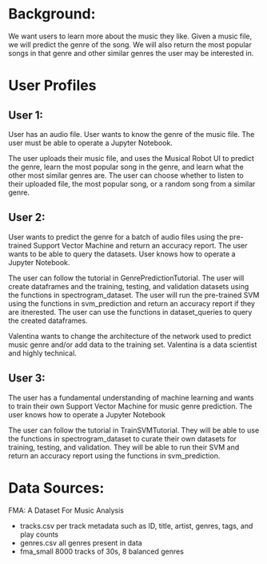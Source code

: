 # Background: 

We want users to learn more about the music they like.  Given a music file, we will predict the genre of the song. 
We will also return the most popular songs in that genre and other similar genres the user may be interested in. 

# User Profiles
## User 1:
User has an audio file.  User wants to know the genre of the music file. The user must be able to operate a Jupyter Notebook.

The user uploads their music file, and uses the Musical Robot UI to predict the genre, learn the most popular song in the genre, and learn what the other most similar genres are.  The user can choose whether to listen to their uploaded file, the most popular song, or a random song from a similar genre. 

## User 2:
User wants to predict the genre for a batch of audio files using the pre-trained Support Vector Machine and return an accuracy report.  The user wants to be able to query the datasets.  User knows how to operate a Jupyter Notebook.

The user can follow the tutorial in GenrePredictionTutorial.  The user will create dataframes and the training, testing, and validation datasets using the functions in spectrogram_dataset.  The user will run the pre-trained SVM using the functions in svm_prediction and return an accuracy report if they are itnerested.  The user can use the functions in dataset_queries to query the created dataframes.

Valentina wants to change the architecture of the network used to predict music genre and/or add data to the training set.
Valentina is a data scientist and highly technical.  

## User 3:
The user has a fundamental understanding of machine learning and wants to train their own Support Vector Machine for music genre prediction.  The user knows how to operate a Jupyter Notebook

The user can follow the tutorial in TrainSVMTutorial.  They will be able to use the functions in spectrogram_dataset to curate their own datasets for training, testing, and validation.  They will be able to run their SVM and return an accuracy report using the functions in svm_prediction.

# Data Sources:

FMA: A Dataset For Music Analysis
  - tracks.csv per track metadata such as ID, title, artist, genres, tags, and play counts 
  - genres.csv all genres present in data
  - fma_small 8000 tracks of 30s, 8 balanced genres 

